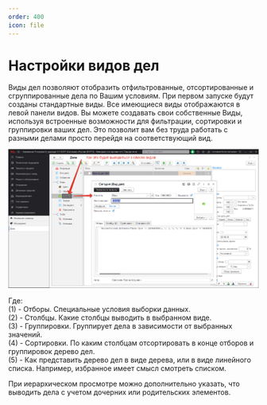 ```yaml
---
order: 400
icon: file
---
```


# Настройки видов дел

Виды дел позволяют отобразить отфильтрованные, отсортированные и сгруппированные дела по Вашим условиям. При первом запуске будут созданы стандартные виды. Все имеющиеся виды отображаются в левой панели видов. Вы можете создавать свои собственные Виды, используя встроенные возможности для фильтрации, сортировки и группировки ваших дел.
Это позволит вам без труда работать с разными делами просто перейдя на соответствующий вид.

![01_Настройка](static/01_Настройка.png)

Где:  
(1) - Отборы. Специальные условия выборки данных.  
(2) - Столбцы. Какие столбцы выводить в выбранном виде.  
(3) - Группировки. Группирует дела в зависимости от выбранных значений.  
(4) - Сортировки. По каким столбцам отсортировать в конце отборов и группировок дерево дел.  
(5) - Как представить дерево дел в виде дерева, или в виде линейного списка. Например, избранное имеет смысл смотреть списком.  

При иерархическом просмотре можно дополнительно указать, что выводить дела с учетом дочерних или родительских элементов.
